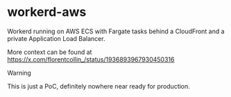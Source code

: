 # workerd-aws
 
Workerd running on AWS ECS with Fargate tasks behind a CloudFront and a private Application Load Balancer.

More context can be found at https://x.com/florentcollin_/status/1936893967930450316

> [!warning]
> This is just a PoC, definitely nowhere near ready for production.
